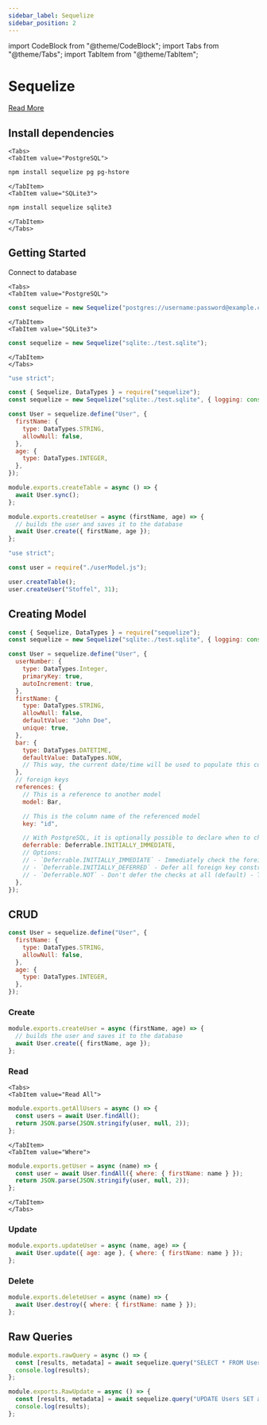 ```yaml
---
sidebar_label: Sequelize
sidebar_position: 2
---
```


import CodeBlock from "@theme/CodeBlock";
import Tabs from "@theme/Tabs";
import TabItem from "@theme/TabItem";

# Sequelize

[Read More](https://sequelize.org/docs/v6/)

## Install dependencies

```mdx-code-block
<Tabs>
<TabItem value="PostgreSQL">
```

```bash
npm install sequelize pg pg-hstore
```

```mdx-code-block
</TabItem>
<TabItem value="SQLite3">
```

```bash
npm install sequelize sqlite3
```

```mdx-code-block
</TabItem>
</Tabs>
```

## Getting Started

Connect to database

```mdx-code-block
<Tabs>
<TabItem value="PostgreSQL">
```

```js
const sequelize = new Sequelize("postgres://username:password@example.com:5432/snippets");
```

```mdx-code-block
</TabItem>
<TabItem value="SQLite3">
```

```js
const sequelize = new Sequelize("sqlite:./test.sqlite");
```

```mdx-code-block
</TabItem>
</Tabs>
```

```js title="UserModel.js"
"use strict";

const { Sequelize, DataTypes } = require("sequelize");
const sequelize = new Sequelize("sqlite:./test.sqlite", { logging: console.log });

const User = sequelize.define("User", {
  firstName: {
    type: DataTypes.STRING,
    allowNull: false,
  },
  age: {
    type: DataTypes.INTEGER,
  },
});

module.exports.createTable = async () => {
  await User.sync();
};

module.exports.createUser = async (firstName, age) => {
  // builds the user and saves it to the database
  await User.create({ firstName, age });
};
```

```js title="app.js"
"use strict";

const user = require("./userModel.js");

user.createTable();
user.createUser("Stoffel", 31);
```

## Creating Model

```js
const { Sequelize, DataTypes } = require("sequelize");
const sequelize = new Sequelize("sqlite:./test.sqlite", { logging: console.log });

const User = sequelize.define("User", {
  userNumber: {
    type: DataTypes.Integer,
    primaryKey: true,
    autoIncrement: true,
  },
  firstName: {
    type: DataTypes.STRING,
    allowNull: false,
    defaultValue: "John Doe",
    unique: true,
  },
  bar: {
    type: DataTypes.DATETIME,
    defaultValue: DataTypes.NOW,
    // This way, the current date/time will be used to populate this column (at the moment of insertion)
  },
  // foreign keys
  references: {
    // This is a reference to another model
    model: Bar,

    // This is the column name of the referenced model
    key: "id",

    // With PostgreSQL, it is optionally possible to declare when to check the foreign key constraint, passing the Deferrable type.
    deferrable: Deferrable.INITIALLY_IMMEDIATE,
    // Options:
    // - `Deferrable.INITIALLY_IMMEDIATE` - Immediately check the foreign key constraints
    // - `Deferrable.INITIALLY_DEFERRED` - Defer all foreign key constraint check to the end of a transaction
    // - `Deferrable.NOT` - Don't defer the checks at all (default) - This won't allow you to dynamically change the rule in a transaction
  },
});
```

## CRUD

```js
const User = sequelize.define("User", {
  firstName: {
    type: DataTypes.STRING,
    allowNull: false,
  },
  age: {
    type: DataTypes.INTEGER,
  },
});
```

### Create

```js
module.exports.createUser = async (firstName, age) => {
  // builds the user and saves it to the database
  await User.create({ firstName, age });
};
```

### Read

```mdx-code-block
<Tabs>
<TabItem value="Read All">
```

```js
module.exports.getAllUsers = async () => {
  const users = await User.findAll();
  return JSON.parse(JSON.stringify(user, null, 2));
};
```

```mdx-code-block
</TabItem>
<TabItem value="Where">
```

```js
module.exports.getUser = async (name) => {
  const user = await User.findAll({ where: { firstName: name } });
  return JSON.parse(JSON.stringify(user, null, 2));
};
```

```mdx-code-block
</TabItem>
</Tabs>
```

### Update

```js
module.exports.updateUser = async (name, age) => {
  await User.update({ age: age }, { where: { firstName: name } });
};
```

### Delete

```js
module.exports.deleteUser = async (name) => {
  await User.destroy({ where: { firstName: name } });
};
```

## Raw Queries

```js
module.exports.rawQuery = async () => {
  const [results, metadata] = await sequelize.query("SELECT * FROM Users");
  console.log(results);
};
```

```js
module.exports.RawUpdate = async () => {
  const [results, metadata] = await sequelize.query("UPDATE Users SET age= 99 WHERE firstName = 'Jacob'");
  console.log(results);
};
```
